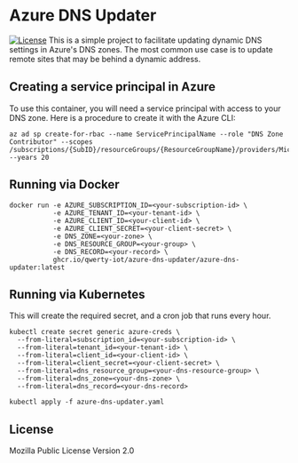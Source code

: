 Azure DNS Updater
=================
[![License](https://img.shields.io/github/license/qwerty-iot/azure-dns-updater)](https://opensource.org/licenses/MPL-2.0)
This is a simple project to facilitate updating dynamic DNS settings in Azure's DNS zones.  The most common use case is to update remote sites that may be behind a dynamic address.

Creating a service principal in Azure
-------------------------------------
To use this container, you will need a service principal with access to your DNS zone.  Here is a procedure to create it with the Azure CLI:
```
az ad sp create-for-rbac --name ServicePrincipalName --role "DNS Zone Contributor" --scopes /subscriptions/{SubID}/resourceGroups/{ResourceGroupName}/providers/Microsoft.Network/dnszones/{your_dns_zone} --years 20
```

Running via Docker
------------------
```
docker run -e AZURE_SUBSCRIPTION_ID=<your-subscription-id> \
           -e AZURE_TENANT_ID=<your-tenant-id> \
           -e AZURE_CLIENT_ID=<your-client-id> \
           -e AZURE_CLIENT_SECRET=<your-client-secret> \
		   -e DNS_ZONE=<your-zone> \
		   -e DNS_RESOURCE_GROUP=<your-group> \
		   -e DNS_RECORD=<your-record> \
           ghcr.io/qwerty-iot/azure-dns-updater/azure-dns-updater:latest
```

Running via Kubernetes
----------------------
This will create the required secret, and a cron job that runs every hour.
```
kubectl create secret generic azure-creds \
  --from-literal=subscription_id=<your-subscription-id> \
  --from-literal=tenant_id=<your-tenant-id> \
  --from-literal=client_id=<your-client-id> \
  --from-literal=client_secret=<your-client-secret> \
  --from-literal=dns_resource_group=<your-dns-resource-group> \
  --from-literal=dns_zone=<your-dns-zone> \
  --from-literal=dns_record=<your-dns-record>
  
kubectl apply -f azure-dns-updater.yaml
```

License
-------

Mozilla Public License Version 2.0